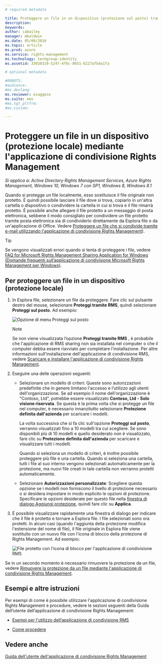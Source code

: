 ```yaml
---
# required metadata

title: Proteggere un file in un dispositivo (protezione sul posto) tramite l'applicazione Rights Management sharing | Azure RMS
description:
keywords:
author: cabailey
manager: mbaldwin
ms.date: 05/09/2016
ms.topic: article
ms.prod: azure
ms.service: rights-management
ms.technology: techgroup-identity
ms.assetid: 33920329-5247-4f6c-8651-6227afb4a1fa

# optional metadata

#ROBOTS:
#audience:
#ms.devlang:
ms.reviewer: esaggese
ms.suite: ems
#ms.tgt_pltfrm:
#ms.custom:

---
```


# Proteggere un file in un dispositivo (protezione locale) mediante l'applicazione di condivisione Rights Management

*Si applica a: Active Directory Rights Management Services, Azure Rights Management, Windows 10, Windows 7 con SP1, Windows 8, Windows 8.1*

Quando si protegge un file localmente, esso sostituisce il file originale non protetto. È quindi possibile lasciare il file dove si trova, copiarlo in un'altra cartella o dispositivo o condividere la cartella in cui si trova e il file rimarrà protetto. È possibile anche allegare il file protetto a un messaggio di posta elettronica, sebbene il modo consigliato per condividere un file protetto tramite posta elettronica sia di condividerlo direttamente da Esplora file o da un'applicazione di Office. Vedere [Proteggere un file che si condivide tramite e-mail utilizzando l'applicazione di condivisione Rights Management](sharing-app-protect-by-email.md)).

> [!TIP]
> Se vengono visualizzati errori quando si tenta di proteggere i file, vedere [FAQ for Microsoft Rights Management Sharing Application for Windows (Domande frequenti sull’applicazione di condivisione Microsoft Rights Management per Windows)](http://go.microsoft.com/fwlink/?LinkId=303971).

## Per proteggere un file in un dispositivo (protezione locale)

1.  In Esplora file, selezionare un file da proteggere. Fare clic sul pulsante destro del mouse, selezionare **Proteggi tramite RMS**, quindi selezionare **Proteggi sul posto**. Ad esempio:

    ![Opzione di menu Proteggi sul posto](../media/ADRMS_MSRMSApp_SP_CompanyDefined.png)

    > [!NOTE]
    > Se non viene visualizzata l’opzione **Proteggi tramite RMS** , è probabile che l'applicazione di RMS sharing non sia installata nel computer o che il computer debba essere riavviato per completare l'installazione. Per altre informazioni sull'installazione dell'applicazione di condivisione RMS, vedere [Scaricare e installare l'applicazione di condivisione Rights Management](install-sharing-app.md).

2.  Eseguire una delle operazioni seguenti:

    -   Selezionare un modello di criteri: Queste sono autorizzazioni predefinite che in genere limitano l'accesso e l’utilizzo agli utenti dell'organizzazione. Se ad esempio il nome dell'organizzazione è "Contoso, Ltd", potrebbe essere visualizzato **Contoso, Ltd - Solo visione riservata**. Se questa è la prima volta che si protegge un file nel computer, è necessario innanzitutto selezionare **Protezione definita dall'azienda** per scaricare i modelli.

        La volta successiva che si fa clic sull'opzione **Proteggi sul posto**, verranno visualizzati fino a 10 modelli tra cui scegliere. Se sono disponibili più di 10 modelli e quello desiderato non è visualizzato, fare clic su **Protezione definita dall'azienda** per scaricare e visualizzare tutti i modelli.

        Quando si seleziona un modello di criteri, è inoltre possibile proteggere più file e una cartella. Quando si seleziona una cartella, tutti i file al suo interno vengono selezionati automaticamente per la protezione, ma nuovi file creati in tale cartella non verranno protetti automaticamente.

    -   Selezionare **Autorizzazioni personalizzate**: Scegliere questa opzione se i modelli non forniscono il livello di protezione necessario o si desidera impostare in modo esplicito le opzioni di protezione. Specificare le opzioni desiderate per questo file nella [finestra di dialogo Aggiungi protezione](sharing-app-dialog-box.md), quindi fare clic su **Applica**.

3.  È possibile visualizzare rapidamente una finestra di dialogo per indicare che il file è protetto e tornare a Esplora file. I file selezionati sono ora protetti. In alcuni casi (quando l'aggiunta della protezione modifica l'estensione del nome di file), il file originale in Esplora file viene sostituito con un nuovo file con l'icona di blocco della protezione di Rights Management. Ad esempio:

    ![File protetto con l'icona di blocco per l'applicazione di condivisione RMS](../media/ADRMS_MSRMSApp_Pfile.png)

Se in un secondo momento è necessario rimuovere la protezione da un file, vedere [Rimuovere la protezione da un file mediante l'applicazione di condivisione Rights Management](sharing-app-remove-protection.md).

## Esempi e altre istruzioni
Per esempi di come è possibile utilizzare l'applicazione di condivisione Rights Management e procedure, vedere le sezioni seguenti della Guida dell’utente dell’applicazione di condivisione Rights Management:

-   [Esempi per l'utilizzo dell’applicazione di condivisione RMS](sharing-app-user-guide.md#examples-for-using-the-rms-sharing-application)

-   [Come procedere](sharing-app-user-guide.md#what-do-you-want-to-do-)

## Vedere anche
[Guida dell'utente dell'applicazione di condivisione Rights Management](sharing-app-user-guide.md)


<!--HONumber=May16_HO2-->


